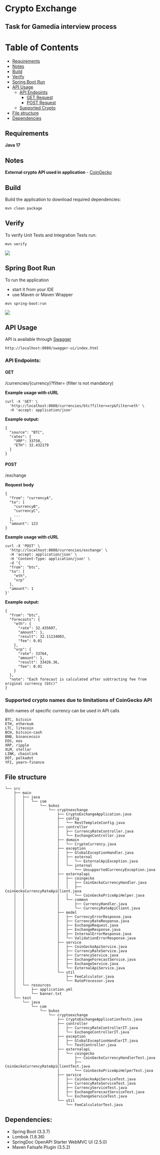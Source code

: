 # Crypto Exchange

## Task for Gamedia interview process

# Table of Contents

- [Requirements](#requirements)
- [Notes](#notes)
- [Build](#build)
- [Verify](#verify)
- [Spring Boot Run](#spring-boot-run)
- [API Usage](#api-usage)
    - [API Endpoints](#api-endpoints)
        - [GET Request](#get)
        - [POST Request](#post)
    - [Supported Crypto](#supported-crypto-names-due-to-limitations-of-coingecko-api)
- [File structure](#file-structure)
- [Dependencies](#dependencies)

## Requirements

**Java 17**

## Notes

**External crypto API used in application** - [CoinGecko](https://www.coingecko.com/en/api)

## Build

Build the application to download required dependencies:

```
mvn clean package
```

## Verify

To verify Unit Tests and Integration Tests run:

```
mvn verify
```

![](img/verify.gif)

## Spring Boot Run

To run the application

- start it from your IDE
- use Maven or Maven Wrapper

```
mvn spring-boot:run
```

![](img/run.gif)

## API Usage

API is available through [Swagger](http://localhost:8080/swagger-ui/index.html)

```
http://localhost:8080/swagger-ui/index.html
```

### API Endpoints:

#### GET

/currencies/{currency}?filter= (filter is not mandatory)

**Example usage with cURL**

```
curl -X 'GET' \
  'http://localhost:8080/currencies/btc?filter=xrp&filter=eth' \
  -H 'accept: application/json'
```

**Example output:**

```
{
  "source": "BTC",
  "rates": {
    "XRP": 33750,
    "ETH": 32.432179
  }
}
```

#### POST

/exchange

**Request body**

```
{
  "from": "currencyA",
  "to": [
    "currencyB",
    "currencyC",
    ...
  ],
  "amount": 123
}
```

**Example usage with cURL**

```
curl -X 'POST' \
  'http://localhost:8080/currencies/exchange' \
  -H 'accept: application/json' \
  -H 'Content-Type: application/json' \
  -d '{
  "from": "btc",
  "to": [
    "eth",
    "xrp"
  ],
  "amount": 1
}'

```

**Example output:**

```
{
  "from": "btc",
  "forecasts": {
    "eth": {
      "rate": 32.435697,
      "amount": 1,
      "result": 32.11134003,
      "fee": 0.01
    },
    "xrp": {
      "rate": 33764,
      "amount": 1,
      "result": 33426.36,
      "fee": 0.01
    }
  },
  "note": "Each forecast is calculated after subtracting fee from original currency (btc)"
}
```

### Supported crypto names due to limitations of CoinGecko API

Both names of specific currency can be used in API calls

```
BTC, bitcoin
ETH, ethereum
LTC, litecoin
BCH, bitcoin-cash
BNB, binancecoin
EOS, eos
XRP, ripple
XLM, stellar
LINK, chainlink
DOT, polkadot
YFI, yearn-finance
```

## File structure

```
└── src
    ├── main
    │   ├── java
    │   │   └── com
    │   │       └── bukoz
    │   │           └── cryptoexchange
    │   │               ├── CryptoExchangeApplication.java
    │   │               ├── config
    │   │               │   └── RestTemplateConfig.java
    │   │               ├── controller
    │   │               │   ├── CurrencyRateController.java
    │   │               │   └── ExchangeController.java
    │   │               ├── domain
    │   │               │   └── CryptoCurrency.java
    │   │               ├── exception
    │   │               │   ├── GlobalExceptionHandler.java
    │   │               │   ├── external
    │   │               │   │   └── ExternalApiException.java
    │   │               │   └── internal
    │   │               │       └── UnsupportedCurrencyException.java
    │   │               ├── externalapi
    │   │               │   ├── coingecko
    │   │               │   │   ├── CoinGeckoCurrencyHandler.java
    │   │               │   │   ├── CoinGeckoCurrencyRateApiClient.java
    │   │               │   │   └── CoinGeckoPriceApiHelper.java
    │   │               │   └── common
    │   │               │       ├── CurrencyHandler.java
    │   │               │       └── CurrencyRateApiClient.java
    │   │               ├── model
    │   │               │   ├── CurrencyErrorResponse.java
    │   │               │   ├── CurrencyRateResponse.java
    │   │               │   ├── ExchangeRequest.java
    │   │               │   ├── ExchangeResponse.java
    │   │               │   ├── InternalErrorResponse.java
    │   │               │   └── ValidationErrorResponse.java
    │   │               ├── service
    │   │               │   ├── CoinGeckoApiService.java
    │   │               │   ├── CurrencyRateService.java
    │   │               │   ├── CurrencyService.java
    │   │               │   ├── ExchangeForecastService.java
    │   │               │   ├── ExchangeService.java
    │   │               │   └── ExternalApiService.java
    │   │               └── util
    │   │                   ├── FeeCalculator.java
    │   │                   └── RateProcessor.java
    │   └── resources
    │       ├── application.yml
    │       └── banner.txt
    └── test
        └── java
            └── com
                └── bukoz
                    └── cryptoexchange
                        ├── CryptoExchangeApplicationTests.java
                        ├── controller
                        │   ├── CurrencyRateControllerIT.java
                        │   └── ExchangeControllerIT.java
                        ├── exception
                        │   ├── GlobalExceptionHandlerIT.java
                        │   └── TestController.java
                        ├── externalapi
                        │   └── coingecko
                        │       ├── CoinGeckoCurrencyHandlerTest.java
                        │       ├── CoinGeckoCurrencyRateApiClientTest.java
                        │       └── CoinGeckoPriceApiHelperTest.java
                        ├── service
                        │   ├── CoinGeckoApiServiceTest.java
                        │   ├── CurrencyRateServiceTest.java
                        │   ├── CurrencyServiceTest.java
                        │   ├── ExchangeForecastServiceTest.java
                        │   └── ExchangeServiceTest.java
                        └── util
                            └── FeeCalculatorTest.java
```

## Dependencies:

- Spring Boot (3.3.7)
- Lombok (1.8.36)
- SpringDoc OpenAPI Starter WebMVC UI (2.5.0)
- Maven Failsafe Plugin (3.5.2)
